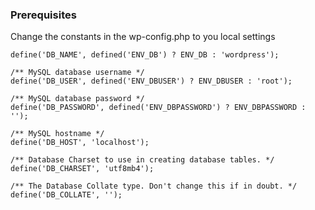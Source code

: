 ### Prerequisites

Change the constants in the wp-config.php to you local settings

```
define('DB_NAME', defined('ENV_DB') ? ENV_DB : 'wordpress');

/** MySQL database username */
define('DB_USER', defined('ENV_DBUSER') ? ENV_DBUSER : 'root');

/** MySQL database password */
define('DB_PASSWORD', defined('ENV_DBPASSWORD') ? ENV_DBPASSWORD : '');

/** MySQL hostname */
define('DB_HOST', 'localhost');

/** Database Charset to use in creating database tables. */
define('DB_CHARSET', 'utf8mb4');

/** The Database Collate type. Don't change this if in doubt. */
define('DB_COLLATE', '');
```
